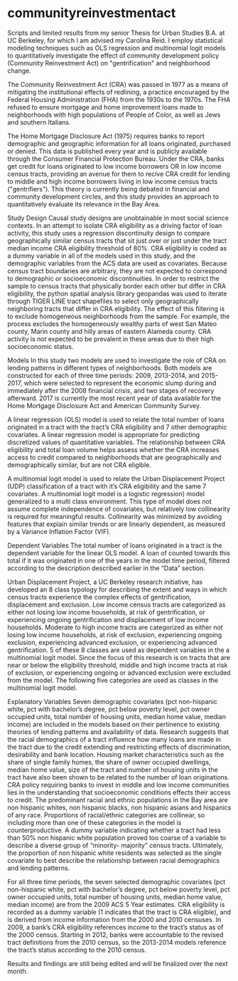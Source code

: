 # communityreinvestmentact

Scripts and limited results from my senior Thesis for Urban Studies B.A. at UC Berkeley, for which I am advised my Carolina Reid. I employ statistical modeling techniques such as OLS regression and multinomial logit models to quantitatively investigate the effect of community development policy (Community Reinvestment Act) on "gentrification" and neighborhood change. 

The Community Reinvestment Act (CRA) was passed in 1977 as a means of mitigating the institutional effects of redlining, a practice encouraged by the Federal Housing Administration (FHA) from the 1930s to the 1970s. The FHA refused to ensure mortgage and home improvement loans made to neighborhoods with high populations of People of Color, as well as Jews and southern Italians. 

The Home Mortgage Disclosure Act (1975) requires banks to report demographic and geographic information for all loans originated, purchased or denied. This data is published every year and is publicly available through the Consumer Financial Protection Bureau. Under the CRA, banks get credit for loans originated to low income borrowers OR in low income census tracts, providing an avenue for them to recive CRA credit for lending to middle and high income borrowers living in low income census tracts ("gentrifiers"). This theory is currently being debated in financial and community development circles, and this study provides an approach to quantitatively evaluate its relevance in the Bay Area.  


Study Design
Causal study designs are unobtainable in most social science contexts. In an attempt to isolate CRA eligibility as a driving factor of loan activity, this study uses a regression discontinuity design to compare geographically similar census tracts that sit just over or just under the tract median income CRA eligibility threshold of 80%. CRA eligibility is coded as a dummy variable in all of the models used in this study, and the demographic variables from the ACS data are used as covariates.
Because census tract boundaries are arbitrary, they are not expected to correspond to demographic or socioeconomic discontinuities. In order to restrict the sample to census tracts that physically border each other but differ in CRA eligibility, the python spatial analysis library geopandas was used to iterate through TIGER LINE tract shapefiles to select only geographically neighboring tracts that differ in CRA eligibility. The effect of this filtering is to exclude homogeneous neighborhoods from the sample. For example, the process excludes the homogeneously wealthy parts of west San Mateo county, Marin county and hilly areas of eastern Alameda county. CRA activity is not expected to be prevalent in these areas due to their high socioeconomic status. 

Models
In this study two models are used to investigate the role of CRA on lending patterns in different types of neighborhoods. Both models are constructed for each of three time periods: 2009, 2013-2014, and 2015-2017, which were selected to represent the economic slump during and immediately after the 2008 financial crisis, and two stages of recovery afterward. 2017 is currently the most recent year of data available for the Home Mortgage Disclosure Act and American Community Survey.

A linear regression (OLS) model is used to relate the total number of loans originated in a tract with the tract’s CRA eligibility and 7 other demographic covariates.
A linear regression model is appropriate for predicting discretized values of quantitative variables. The relationship between CRA eligibility and total loan volume helps assess whether the CRA increases access to credit compared to neighborhoods that are geographically and demographically similar, but are not CRA eligible.

A multinomial logit model is used to relate the Urban Displacement Project (UDP) classification of a tract with it’s CRA eligibility and the same 7 covariates. A multinomial logit model is a logistic regression) model generalized to a multi class environment. This type of model does not assume complete independence of covariates, but relatively low collinearity is required for meaningful results. Collinearity was minimized by avoiding features that explain similar trends or are linearly dependent, as measured by a Variance Inflation Factor (VIF). 

Dependent Variables
The total number of loans originated in a tract is the dependent variable for the linear OLS model. A loan of counted towards this total if it was originated in one of the years in the model time period, filtered according to the description described earlier in the “Data” section. 

Urban Displacement Project, a UC Berkeley research initiative, has developed an 8 class typology for describing the extent and ways in which census tracts experience the complex effects of gentrification, displacement and exclusion. Low income census tracts are categorized as either not losing low income households, at risk of gentrification, or experiencing ongoing gentrification and displacement of low income households. Moderate to high income tracts are categorized as either not losing low income households, at risk of exclusion, experiencing ongoing exclusion, experiencing advanced exclusion, or experiencing advanced gentrification. 5 of these 8 classes are used as dependent variables in the a multinomial logit model. Since the focus of this research is on tracts that are near or below the eligibility threshold, middle and high income tracts at risk of exclusion, or experiencing ongoing or advanced exclusion were excluded from the model. The following five categories are used as classes in the multinomial logit model.


Explanatory Variables
Seven demographic covariates (pct non-hispanic white, pct with bachelor’s degree, pct below poverty level, pct owner occupied units, total number of housing units, median home value, median income) are included in the models based on their pertinence to existing theories of lending patterns and availability of data. Research suggests that the racial demographics of a tract influence how many loans are made in the tract due to the credit extending and restricting effects of discrimination, desirability and bank location. Housing market characteristics such as the share of single family homes, the share of owner occupied dwellings, median home value, size of the tract and number of housing units in the tract have also been shown to be related to the number of loan originations. CRA policy requiring banks to invest in middle and low income communities lies in the understanding that socioeconomic conditions effects their access to credit. 
The predominant racial and ethnic populations in the Bay area are non hispanic whites, non hispanic blacks, non hispanic asians and hispanics of any race. Proportions of racial/ethnic categories are collinear, so including more than one of these categories in the model is counterproductive. A dummy variable indicating whether a tract had less than 50% non hispanic white population proved too coarse of a variable to describe a diverse group of “minority- majority” census tracts. Ultimately, the proportion of non hispanic white residents was selected as the single covariate to best describe the relationship between racial demographics and lending patterns. 

For all three time periods, the seven selected demographic covariates (pct non-hispanic white, pct with bachelor’s degree, pct below poverty level, pct owner occupied units, total number of housing units, median home value, median income) are from the 2009 ACS 5 Year estimates. CRA eligibility is recorded as a dummy variable (1 indicates that the tract is CRA eligible), and is derived from income information from the 2000 and 2010 censuses. In 2009, a bank’s CRA eligibility references income to the tract’s status as of the 2000 census. Starting in 2012, banks were accountable to the revised tract definitions from the 2010 census, so the 2013-2014 models reference the tract’s status according to the 2010 census. 


Results and findings are still being edited and will be finalized over the next month. 
